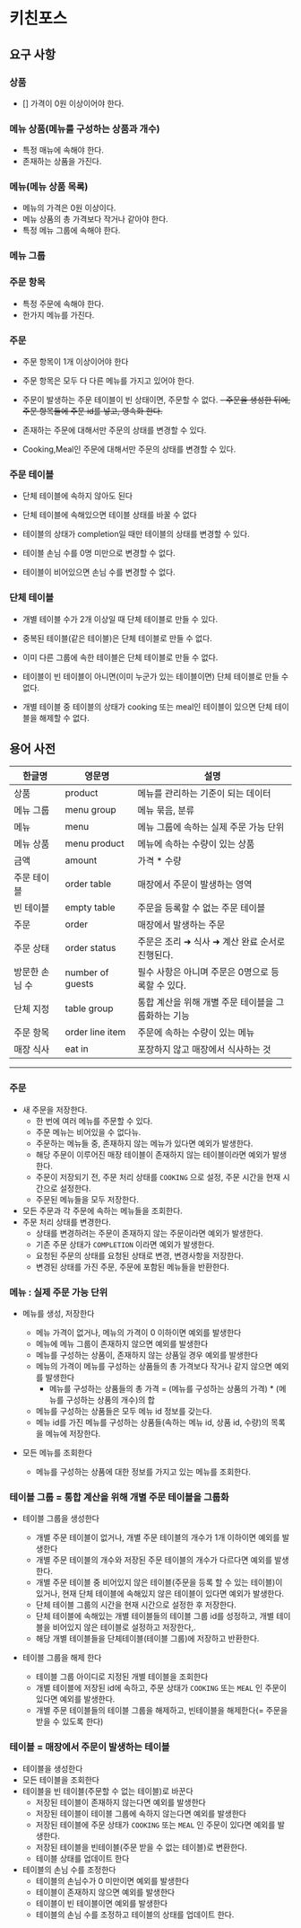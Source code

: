 # 키친포스

## 요구 사항

### 상품
- [] 가격이 0원 이상이어야 한다.

### 메뉴 상품(메뉴를 구성하는 상품과 개수)
- 특정 매뉴에 속해야 한다.
- 존재하는 상품을 가진다.

### 메뉴(메뉴 상품 목록)
- 메뉴의 가격은 0원 이상이다.
- 메뉴 상품의 총 가격보다 작거나 같아야 한다.
- 특정 메뉴 그룹에 속해야 한다.

### 메뉴 그룹


### 주문 항목
- 특정 주문에 속해야 한다.
- 한가지 메뉴를 가진다.

### 주문
- 주문 항목이 1개 이상이어야 한다
- 주문 항목은 모두 다 다른 메뉴를 가지고 있어야 한다.
- 주문이 발생하는 주문 테이블이 빈 상태이면, 주문할 수 없다.
~~- 주문을 생성한 뒤에, 주문 항목들에 주문 id를 넣고, 영속화 한다.~~

- 존재하는 주문에 대해서만 주문의 상태를 변경할 수 있다.
- Cooking,Meal인 주문에 대해서만 주문의 상태를 변경할 수 있다.

### 주문 테이블
- 단체 테이블에 속하지 않아도 된다

- 단체 테이블에 속해있으면 테이블 상태를 바꿀 수 없다
- 테이블의 상태가 completion일 때만 테이블의 상태를 변경할 수 있다.

- 테이블 손님 수를 0명 미만으로 변경할 수 없다.
- 테이블이 비어있으면 손님 수를 변경할 수 없다.

### 단체 테이블
- 개별 테이블 수가 2개 이상일 때 단체 테이블로 만들 수 있다.
- 중복된 테이블(같은 테이블)은 단체 테이블로 만들 수 없다.
- 이미 다른 그룹에 속한 테이블은 단체 테이블로 만들 수 없다.
- 테이블이 빈 테이블이 아니면(이미 누군가 있는 테이블이면) 단체 테이블로 만들 수 없다.

- 개별 테이블 중 테이블의 상태가 cooking 또는 meal인 테이블이 있으면 단체 테이블을 해제할 수 없다.

## 용어 사전

| 한글명 | 영문명 | 설명 |
| --- | --- | --- |
| 상품 | product | 메뉴를 관리하는 기준이 되는 데이터 |
| 메뉴 그룹 | menu group | 메뉴 묶음, 분류 |
| 메뉴 | menu | 메뉴 그룹에 속하는 실제 주문 가능 단위 |
| 메뉴 상품 | menu product | 메뉴에 속하는 수량이 있는 상품 |
| 금액 | amount | 가격 * 수량 |
| 주문 테이블 | order table | 매장에서 주문이 발생하는 영역 |
| 빈 테이블 | empty table | 주문을 등록할 수 없는 주문 테이블 |
| 주문 | order | 매장에서 발생하는 주문 |
| 주문 상태 | order status | 주문은 조리 ➜ 식사 ➜ 계산 완료 순서로 진행된다. |
| 방문한 손님 수 | number of guests | 필수 사항은 아니며 주문은 0명으로 등록할 수 있다. |
| 단체 지정 | table group | 통합 계산을 위해 개별 주문 테이블을 그룹화하는 기능 |
| 주문 항목 | order line item | 주문에 속하는 수량이 있는 메뉴 |
| 매장 식사 | eat in | 포장하지 않고 매장에서 식사하는 것 |



---

### 주문
- 새 주문을 저장한다.
  - 한 번에 여러 메뉴를 주문할 수 있다.
  - 주문 메뉴는 비어있을 수 없다뉴.
  - 주문하는 메뉴들 중, 존재하지 않는 메뉴가 있다면 예외가 발생한다.
  - 해당 주문이 이루어진 매장 테이블이 존재하지 않는 테이블이라면 예외가 발생한다.
  - 주문이 저장되기 전, 주문 처리 상태를 `COOKING` 으로 설정, 주문 시간을 현재 시간으로 설정한다.
  - 주문된 메뉴들을 모두 저장한다.
- 모든 주문과 각 주문에 속하는 메뉴들을 조회한다.
- 주문 처리 상태를 변경한다.
  - 상태를 변경하려는 주문이 존재하지 않는 주문이라면 예외가 발생한다.
  - 기존 주문 상태가 `COMPLETION` 이라면 예외가 발생한다.
  - 요청된 주문의 상태를 요청된 상태로 변경, 변경사항을 저장한다.
  - 변경된 상태를 가진 주문, 주문에 포함된 메뉴들을 반환한다.

### 메뉴 : 실제 주문 가능 단위
- 메뉴를 생성, 저장한다
  - 메뉴 가격이 없거나, 메뉴의 가격이 0 이하이면 예외를 발생한다
  - 메뉴에 메뉴 그룹이 존재하지 않으면 예외를 발생한다
  - 메뉴를 구성하는 상품이, 존재하지 않는 상품일 경우 예외를 발생한다
  - 메뉴의 가격이 메뉴를 구성하는 상품들의 총 가격보다 작거나 같지 않으면 예외를 발생한다
    - 메뉴를 구성하는 상품들의 총 가격 = (메뉴를 구성하는 상품의 가격) * (메뉴를 구성하는 상품의 개수)의 합
  - 메뉴를 구성하는 상품들은 모두 메뉴 id 정보를 갖는다.
  - 메뉴 id를 가진 메뉴를 구성하는 상품들(속하는 메뉴 id, 상품 id, 수량)의 목록을 메뉴에 저장한다.

- 모든 메뉴를 조회한다
  - 메뉴를 구성하는 상품에 대한 정보를 가지고 있는 메뉴를 조회한다.

### 테이블 그룹 = 통합 계산을 위해 개별 주문 테이블을 그룹화
- 테이블 그룹을 생성한다
  - 개별 주문 테이블이 없거나, 개별 주문 테이블의 개수가 1개 이하이면 예외를 발생한다
  - 개별 주문 테이블의 개수와 저장된 주문 테이블의 개수가 다르다면 예외를 발생한다.
  - 개별 주문 테이블 중 비어있지 않은 테이블(주문을 등록 할 수 있는 테이블)이 있거나, 현재 단체 테이블에 속해있지 않은 테이블이 있다면 예외가 발생한다.
  - 단체 테이블 그룹의 시간을 현재 시간으로 설정한 후 저장한다.
  - 단체 테이블에 속해있는 개별 테이블들의 테이블 그룹 id를 성정하고, 개별 테이블을 비어있지 않은 테이블로 설정하고 저장한다,.
  - 해당 개별 테이블들을 단체테이블(테이블 그룹)에 저장하고 반환한다.

- 테이블 그룹을 해제 한다
  - 테이블 그룹 아이디로 지정된 개별 테이블을 조회한다
  - 개별 테이블에 저장된 id에 속하고, 주문 상태가 `COOKING` 또는 `MEAL` 인 주문이 있다면 예외를 발생한다.
  - 개별 주문 테이블들의 테이블 그룹을 해제하고, 빈테이블을 해제한다(= 주문을 받을 수 있도록 한다)

### 테이블 = 매장에서 주문이 발생하는 테이블
- 테이블을 생성한다
- 모든 테이블을 조회한다
- 테이블을 빈 테이블(주문할 수 없는 테이블)로 바꾼다
  - 저장된 테이블이 존재하지 않는다면 예외를 발생한다
  - 저장된 테이블이 테이블 그룹에 속하지 않는다면 예외를 발생한다
  - 저장된 테이블에 주문 상태가 `COOKING` 또는 `MEAL` 인 주문이 있다면 예외를 발생한다.
  - 저장된 테이블을 빈테이블(주문 받을 수 없는 테이블)로 변환한다.
  - 테이블 상태를 업데이트 한다
- 테이블의 손님 수를 조정한다
  - 테이블의 손님수가 0 미만이면 예외를 발생한다
  - 테이블이 존재하지 않으면 예외를 발생한다
  - 테이블이 빈 테이블이면 예외를 발생한다
  - 테이블의 손님 수를 조정하고 테이블의 상태를 업데이트 한다.
